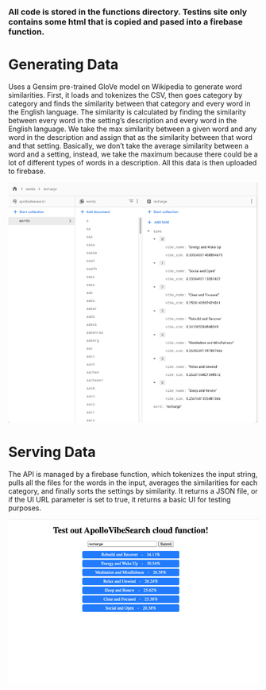 ### All code is stored in the functions directory. Testins site only contains some html that is copied and pased into a firebase function.

# Generating Data
Uses a Gensim pre-trained GloVe model on Wikipedia to generate word similarities. First, it loads and tokenizes the CSV, then goes category by category and finds the similarity between that category and every word in the English language. The similarity is calculated by finding the similarity between every word in the setting’s description and every word in the English language. We take the max similarity between a given word and any word in the description and assign that as the similarity between that word and that setting. Basically, we don’t take the average similarity between a word and a setting, instead, we take the maximum because there could be a lot of different types of words in a description. All this data is then uploaded to firebase.

![Picture of firbase firestore database](images/firebase.png)

# Serving Data
The API is managed by a firebase function, which tokenizes the input string, pulls all the files for the words in the input, averages the similarities for each category, and finally sorts the settings by similarity. It returns a JSON file, or if the UI URL parameter is set to true, it returns a basic UI for testing purposes.

![Testing ui](images/UI.png)
